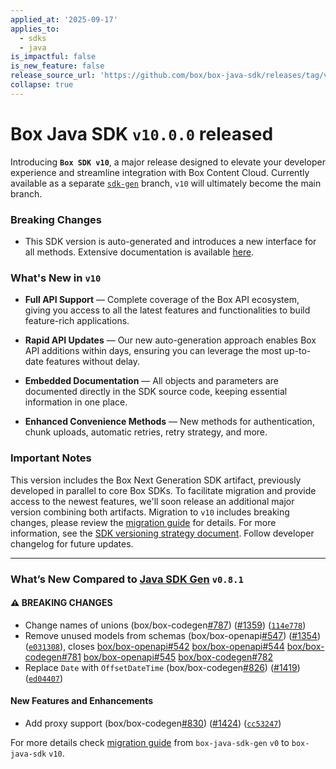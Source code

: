```yaml
---
applied_at: '2025-09-17'
applies_to:
  - sdks
  - java
is_impactful: false
is_new_feature: false
release_source_url: 'https://github.com/box/box-java-sdk/releases/tag/v10.0.0'
collapse: true
---
```


# Box Java SDK `v10.0.0` released

Introducing **`Box SDK v10`**, a major release designed to elevate your developer experience and streamline integration with Box Content Cloud. Currently available as a separate [`sdk-gen`][1] branch, `v10` will ultimately become the main branch.

### Breaking Changes

* This SDK version is auto-generated and introduces a new interface for all methods. Extensive documentation is available [here][2].

### What's New in `v10`

* **Full API Support** — Complete coverage of the Box API ecosystem, giving you access to all the latest features and functionalities to build feature-rich applications.

* **Rapid API Updates** — Our new auto-generation approach enables Box API additions within days, ensuring you can leverage the most up-to-date features without delay.

* **Embedded Documentation** — All objects and parameters are documented directly in the SDK source code, keeping essential information in one place.

* **Enhanced Convenience Methods** — New methods for authentication, chunk uploads, automatic retries, retry strategy, and more.

### Important Notes

This version includes the Box Next Generation SDK artifact, previously developed in parallel to core Box SDKs. To facilitate migration and provide access to the newest features, we'll soon release an additional major version combining both artifacts. Migration to `v10` includes breaking changes, please review the [migration guide][3] for details.  For more information, see the [SDK versioning strategy document][4]. Follow developer changelog for future updates.

***

### What’s New Compared to [Java SDK Gen][5] `v0.8.1`

#### ⚠ BREAKING CHANGES

* Change names of unions (box/box-codegen[#787][6]) ([#1359][7]) ([`114e778`][8])
* Remove unused models from schemas (box/box-openapi[#547][9]) ([#1354][10]) ([`e031308`][11]), closes [box/box-openapi#542][12] [box/box-openapi#544][13] [box/box-codegen#781][14] [box/box-openapi#545][15] [box/box-codegen#782][16]
* Replace `Date` with `OffsetDateTime` (box/box-codegen[#826][17]) ([#1419][18]) ([`ed04407`][19])

#### New Features and Enhancements

* Add proxy support (box/box-codegen[#830][20]) ([#1424][21]) ([`cc53247`][22])

For more details check [migration guide][23] from `box-java-sdk-gen` `v0` to `box-java-sdk` `v10`.

[1]: https://github.com/box/box-java-sdk/tree/sdk-gen

[2]: https://github.com/box/box-java-sdk/tree/sdk-gen/docs

[3]: https://github.com/box/box-java-sdk/blob/sdk-gen/migration-guides/from-v4-to-v10.md

[4]: https://developer.box.com/tooling/sdks/sdk-versioning

[5]: https://github.com/box/box-java-sdk-gen

[6]: https://github.com/box/box-java-sdk/issues/787

[7]: https://github.com/box/box-java-sdk/issues/1359

[8]: https://github.com/box/box-java-sdk/commit/114e7785031e19fb58933f231e656a991b5effb7

[9]: https://github.com/box/box-java-sdk/issues/547

[10]: https://github.com/box/box-java-sdk/issues/1354

[11]: https://github.com/box/box-java-sdk/commit/e031308f102137351238bf3823372150d3927442

[12]: https://github.com/box/box-openapi/issues/542

[13]: https://github.com/box/box-openapi/issues/544

[14]: https://github.com/box/box-codegen/issues/781

[15]: https://github.com/box/box-openapi/issues/545

[16]: https://github.com/box/box-codegen/issues/782

[17]: https://github.com/box/box-java-sdk/issues/826

[18]: https://github.com/box/box-java-sdk/issues/1419

[19]: https://github.com/box/box-java-sdk/commit/ed04407e8effa8811bc85023783097f8a95e5223

[20]: https://github.com/box/box-java-sdk/issues/830

[21]: https://github.com/box/box-java-sdk/issues/1424

[22]: https://github.com/box/box-java-sdk/commit/cc532475cdaf5ec3fd710149b41a6e7b04dcd32f

[23]: https://github.com/box/box-java-sdk/blob/sdk-gen/migration-guides/from-box-java-sdk-gen-v0-to-box-java-sdk-v10.md
